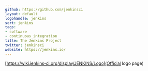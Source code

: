 ```yaml
---
github: https://github.com/jenkinsci
layout: default
logohandle: jenkins
sort: jenkins
tags:
- software
- continuous_integration
title: The Jenkins Project
twitter: jenkinsci
website: https://jenkins.io/
---
```


[https://wiki.jenkins-ci.org/display/JENKINS/Logo](Official logo page)
